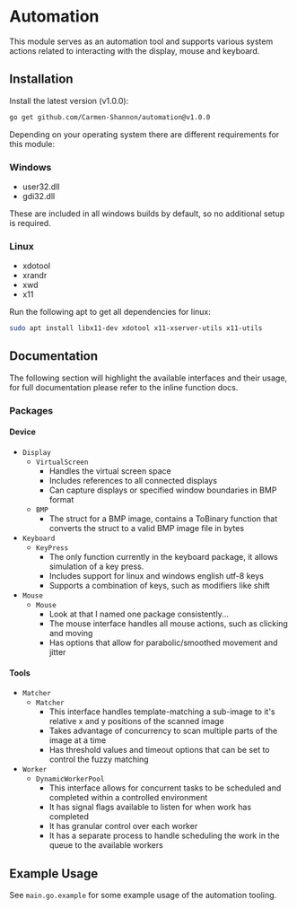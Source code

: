 # Automation
This module serves as an automation tool and supports various system actions related to interacting with the display, mouse and keyboard.

## Installation
Install the latest version (v1.0.0):
```bash
go get github.com/Carmen-Shannon/automation@v1.0.0
```

Depending on your operating system there are different requirements for this module:

### Windows
- user32.dll
- gdi32.dll

These are included in all windows builds by default, so no additional setup is required.

### Linux
- xdotool
- xrandr
- xwd
- x11

Run the following apt to get all dependencies for linux:

```bash
sudo apt install libx11-dev xdotool x11-xserver-utils x11-utils
```

## Documentation
The following section will highlight the available interfaces and their usage, for full documentation please refer to the inline function docs.

### Packages
#### Device
- `Display`
    - `VirtualScreen`
        - Handles the virtual screen space
        - Includes references to all connected displays
        - Can capture displays or specified window boundaries in BMP format
    - `BMP`
        - The struct for a BMP image, contains a ToBinary function that converts the struct to a valid BMP image file in bytes
- `Keyboard`
    - `KeyPress`
        - The only function currently in the keyboard package, it allows simulation of a key press.
        - Includes support for linux and windows english utf-8 keys
        - Supports a combination of keys, such as modifiers like shift
- `Mouse`
    - `Mouse`
        - Look at that I named one package consistently...
        - The mouse interface handles all mouse actions, such as clicking and moving
        - Has options that allow for parabolic/smoothed movement and jitter

#### Tools
- `Matcher`
    - `Matcher`
        - This interface handles template-matching a sub-image to it's relative x and y positions of the scanned image
        - Takes advantage of concurrency to scan multiple parts of the image at a time
        - Has threshold values and timeout options that can be set to control the fuzzy matching
- `Worker`
    - `DynamicWorkerPool`
        - This interface allows for concurrent tasks to be scheduled and completed within a controlled environment
        - It has signal flags available to listen for when work has completed
        - It has granular control over each worker
        - It has a separate process to handle scheduling the work in the queue to the available workers


## Example Usage
See `main.go.example` for some example usage of the automation tooling.

